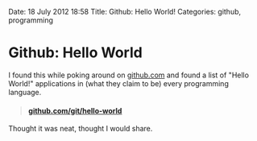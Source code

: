 Date: 18 July 2012 18:58
Title: Github: Hello World!
Categories: github, programming

# Github: Hello World

I found this while poking around on [github.com](http://github.com) and found a list of "Hello World!" applications in (what they claim to be) every programming language.
> #### [github.com/git/hello-world](http://github.com/git/hello-world)

Thought it was neat, thought I would share. 


